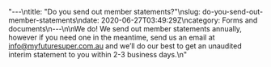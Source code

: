 "---\ntitle: \"Do you send out member statements?\"\nslug: do-you-send-out-member-statements\ndate: 2020-06-27T03:49:29Z\ncategory: Forms and documents\n---\n\nWe do! We send out member statements annually, however if you need one in the meantime, send us an email at [info@myfuturesuper.com.au](mailto:info@myfuturesuper.com.au) and we’ll do our best to get an unaudited interim statement to you within 2-3 business days.\n"